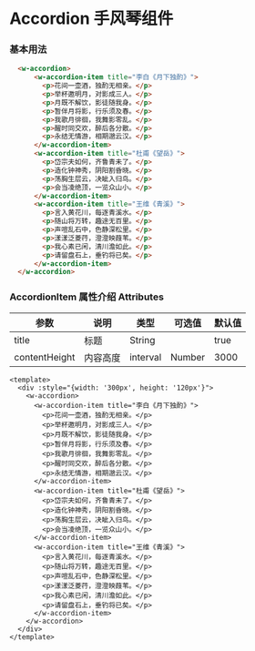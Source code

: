 <div class="text-area">

  # Accordion 手风琴组件 


  ### 基本用法

  ```html
    <w-accordion>
        <w-accordion-item title="李白《月下独酌》">
          <p>花间一壶酒，独酌无相亲。</p>
          <p>举杯邀明月，对影成三人。</p>
          <p>月既不解饮，影徒随我身。</p>
          <p>暂伴月将影，行乐须及春。</p>
          <p>我歌月徘徊，我舞影零乱。</p>
          <p>醒时同交欢，醉后各分散。</p>
          <p>永结无情游，相期邈云汉。</p>
        </w-accordion-item>
        <w-accordion-item title="杜甫《望岳》">
          <p>岱宗夫如何，齐鲁青未了。</p>
          <p>造化钟神秀，阴阳割昏晓。</p>
          <p>荡胸生层云，决眦入归鸟。</p>
          <p>会当凌绝顶，一览众山小。</p>
        </w-accordion-item>
        <w-accordion-item title="王维《青溪》">
          <p>言入黄花川，每逐青溪水。</p>
          <p>随山将万转，趣途无百里。</p>
          <p>声喧乱石中，色静深松里。</p>
          <p>漾漾泛菱荇，澄澄映葭苇。</p>
          <p>我心素已闲，清川澹如此。</p>
          <p>请留盘石上，垂钓将已矣。</p>
        </w-accordion-item>
    </w-accordion>
  ```
  
  ###  AccordionItem 属性介绍 Attributes

  | 参数           | 说明        | 类型       | 可选值        | 默认值     |
  |---------------|-------------|-----------|--------------|-----------|
  | title         | 标题         | String    |              |    true   |
  | contentHeight | 内容高度      | interval  |   Number     |    3000   |


</div>
<div class="demo-area">
  <div class="demo-phone">

    <template>
      <div :style="{width: '300px', height: '120px'}">
        <w-accordion>
          <w-accordion-item title="李白《月下独酌》">
            <p>花间一壶酒，独酌无相亲。</p>
            <p>举杯邀明月，对影成三人。</p>
            <p>月既不解饮，影徒随我身。</p>
            <p>暂伴月将影，行乐须及春。</p>
            <p>我歌月徘徊，我舞影零乱。</p>
            <p>醒时同交欢，醉后各分散。</p>
            <p>永结无情游，相期邈云汉。</p>
          </w-accordion-item>
          <w-accordion-item title="杜甫《望岳》">
            <p>岱宗夫如何，齐鲁青未了。</p>
            <p>造化钟神秀，阴阳割昏晓。</p>
            <p>荡胸生层云，决眦入归鸟。</p>
            <p>会当凌绝顶，一览众山小。</p>
          </w-accordion-item>
          <w-accordion-item title="王维《青溪》">
            <p>言入黄花川，每逐青溪水。</p>
            <p>随山将万转，趣途无百里。</p>
            <p>声喧乱石中，色静深松里。</p>
            <p>漾漾泛菱荇，澄澄映葭苇。</p>
            <p>我心素已闲，清川澹如此。</p>
            <p>请留盘石上，垂钓将已矣。</p>
          </w-accordion-item>
        </w-accordion>
      </div>
    </template>
  </div>
</div>

<script>
import Accordion from 'packages/accordion'
import AccordionItem from 'packages/accordion-item'

export default {
  components: {
    'w-accordion': Accordion,
    'w-accordion-item': AccordionItem
  }
}
</script>


